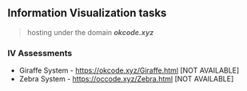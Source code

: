 ## Information Visualization tasks  
> hosting under the domain ***okcode.xyz***
### IV Assessments  
- Giraffe System - https://okcode.xyz/Giraffe.html [NOT AVAILABLE]
- Zebra System  - https://occode.xyz/Zebra.html [NOT AVAILABLE]

